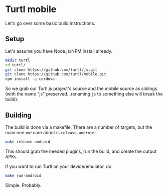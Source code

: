 Turtl mobile
============

Let's go over some basic build instructions.

## Setup

Let's assume you have Node.js/NPM install already.

```bash
mkdir turtl
cd turtl/
git clone https://github.com/turtl/js.git
git clone https://github.com/turtl/mobile.git
npm install -g cordova
```

So we grab our Turtl js project's source and the mobile source as siblings (with
the name "js" preserved...renaming `js` to something else will break the build).

## Building

The build is done via a makefile. There are a number of targets, but the main
one we care about is `release-android`:

```bash
make release-android
```

This should grab the needed plugins, run the build, and create the output APKs.

If you want to run Turtl on your device/emulator, do

```bash
make run-android
```

Simple. Probably.

